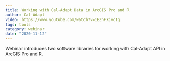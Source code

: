 ```yaml
---
title: Working with Cal-Adapt Data in ArcGIS Pro and R
author: Cal-Adapt
video: https://www.youtube.com/watch?v=1EZhFXjvcIg
tags: tools
category: webinar
date: "2020-11-12"
---
```


Webinar introduces two software libraries for working with Cal-Adapt API in ArcGIS Pro and R.